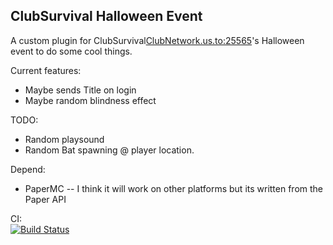 ## ClubSurvival Halloween Event
A custom plugin for ClubSurvival<ClubNetwork.us.to:25565>'s Halloween event to do some cool things.  

Current features:
* Maybe sends Title on login
* Maybe random blindness effect
 

TODO:
* Random playsound
* Random Bat spawning @ player location.   

Depend:
* PaperMC -- I think it will work on other platforms but its written from the Paper API  

CI:  
[![Build Status](https://travis-ci.com/kevinsal03/CS-Halloween-Event.svg?branch=master)](https://travis-ci.com/kevinsal03/CS-Halloween-Event)